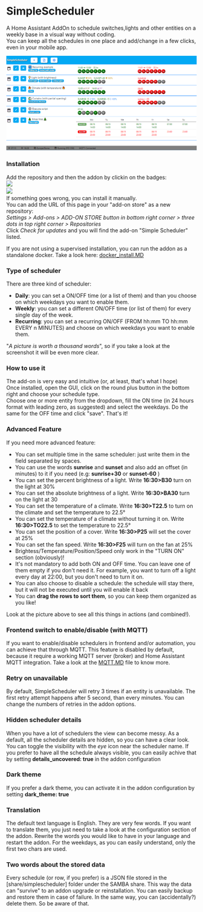 # SimpleScheduler

A Home Assistant AddOn to schedule switches,lights and other entities on a weekly base in a visual way without coding.\
You can keep all the schedules in one place and add/change in a few clicks, even in your mobile app.

![SimpleScheduler](https://raw.githubusercontent.com/arthurdent75/SimpleScheduler/master/asset/logo.png)

### Installation
Add the repository and then the addon by clickin on the badges:\
[<img src="https://my.home-assistant.io/badges/supervisor_add_addon_repository.svg">](https://my.home-assistant.io/redirect/supervisor_add_addon_repository/?repository_url=https%3A%2F%2Fgithub.com%2Farthurdent75%2FSimpleScheduler) \
[<img src="https://my.home-assistant.io/badges/supervisor_addon.svg">](https://my.home-assistant.io/redirect/supervisor_addon/?addon=00185a40_simplescheduler) \
If something goes wrong, you can install it manually.\
You can add the URL of this page in your "add-on store" as a new repository:\
*Settings > Add-ons > ADD-ON STORE button in bottom right corner >  three dots in top right corner > Repositories*\
Click *Check for updates* and you will find the add-on "Simple Scheduler" listed.

If you are not using a supervised installation, you can run the addon as a standalone docker.
Take a look here: [docker_install.MD](https://github.com/arthurdent75/SimpleScheduler/blob/master/asset/docker_install.MD "docker_install.MD")

### Type of scheduler

There are three kind of scheduler:
- **Daily**: you can set a ON/OFF time (or a list of them) and than you choose on which weekdays you want to enable them.
- **Weekly**: you can set a different ON/OFF time (or list of them) for every single day of the week.
- **Recurring**: you can set a recurring ON/OFF (FROM hh:mm TO hh:mm EVERY n MINUTES) and choose on which weekdays you want to enable them.

"*A picture is worth a thousand words*", so if you take a look at the screenshot it will be even more clear.

### How to use it
The add-on is very easy and intuitive (or, at least, that's what I hope)\
Once installed, open the GUI, click on the round plus button in the bottom right and choose your schedule type.\
Choose one or more entity from the dropdown, fill the ON time (in 24 hours format with leading zero, as suggested) and select the weekdays. Do the same for the OFF time and click "save".
That's it!

### Advanced Feature 
If you need more advanced feature:
- You can set multiple time in the same scheduler: just write them in the field separated by spaces.  
- You can use the words **sunrise** and **sunset** and also add an offset (in minutes) to it if you need (e.g: **sunrise+30** or **sunset-60** )
- You can set the percent brightness of a light. Write **16:30>B30** turn on the light at 30% 
- You can set the absolute brightness of a light. Write **16:30>BA30** turn on the light at 30
- You can set the temperature of a climate. Write **16:30>T22.5** to turn on the climate and set the temperature to 22.5° 
- You can set the temperature of a climate without turning it on. Write **16:30>TO22.5** to set the temperature to 22.5° 
- You can set the position of a cover. Write **16:30>P25** will set the cover at 25%  
- You can set the fan speed. Write **16:30>F25** will turn on the fan at 25%  
- Brightess/Temperature/Position/Speed only work in the "TURN ON" section (obviously)! 
- It's not mandatory to add both ON and OFF time. You can leave one of them empty if you don't need it. For example, you want to turn off a light every day at 22:00, but you don't need to turn it on.
- You can also choose to disable a schedule: the schedule will stay there, but it will not be executed until you will enable it back
- You can **drag the rows to sort them**, so you can keep them organized as you like!

Look at the picture above to see all this things in actions (and combined!).

### Frontend switch to enable/disable (with MQTT)
If you want to enable/disable schedulers in frontend and/or automation, you can achieve that through MQTT.
This feature is disabled by default, because it require a working MQTT server (broker) and Home Assistant MQTT integration.
Take a look at the [MQTT.MD](https://github.com/arthurdent75/SimpleScheduler/blob/master/asset/MQTT.MD "MQTT.MD") file to know more. 

### Retry on unavailable
By default, SimpleScheduler will retry 3 times if an entity is unavailable. The first retry attempt happens after 5 second, than every minutes. You can change the numbers of retries in the addon options.

### Hidden scheduler details
When you have a lot of schedulers the view can become messy. As a default, all the scheduler details are hidden, so you can have a clear look. 
You can toggle the visibility with the *eye* icon near the scheduler name. 
If you prefer to have all the schedule always visible, you can easily achive that by setting **details_uncovered: true** in the addon configuration

### Dark theme 
If you prefer a dark theme, you can activate it in the addon configuration by setting **dark_theme: true**

### Translation
The default text language is English. They are very few words.
If you want to translate them, you just need to take a look at the configuration section of the addon.
Rewrite the words you would like to have in your language and restart the addon.
For the weekdays, as you can easily understand, only the first two chars are used.

### Two words about the stored data
Every schedule (or row, if you prefer) is a JSON file stored in the [share/simplescheduler] folder under the SAMBA share.
This way the data can "survive" to an addon upgrade or reinstallation.
You can easily backup and restore them in case of failure. In the same way, you can (accidentally?) delete them. So be aware of that.
